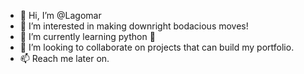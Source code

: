 - 👋 Hi, I’m @Lagomar
- 👀 I’m interested in making downright bodacious moves!
- 🌱 I’m currently learning python 🐍
- 💞️ I’m looking to collaborate on projects that can build my portfolio.
- 📫 Reach me later on. 

<!---
Lagomar/Lagomar is a ✨ special ✨ repository because its `README.md` (this file) appears on your GitHub profile.
You can click the Preview link to take a look at your changes.
--->
